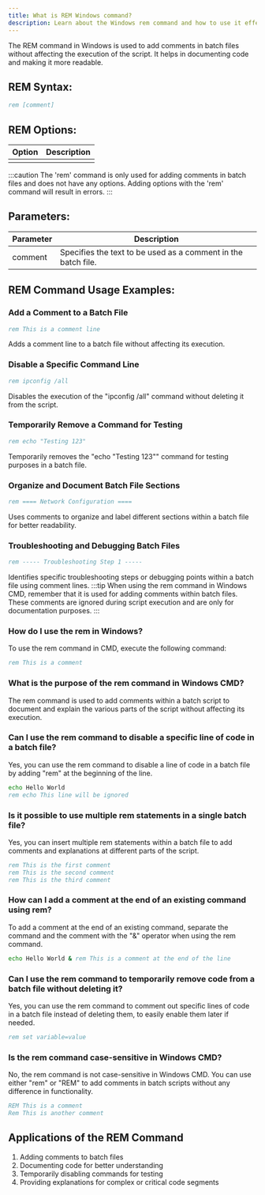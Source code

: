 ```yaml
---
title: What is REM Windows command?
description: Learn about the Windows rem command and how to use it effectively.
---
```


The REM command in Windows is used to add comments in batch files without affecting the execution of the script. It helps in documenting code and making it more readable.
## REM Syntax:
```cmd
rem [comment]
```

## REM Options:
| Option   | Description          |
|----------|----------------------|
|          |                      |

:::caution
The 'rem' command is only used for adding comments in batch files and does not have any options. Adding options with the 'rem' command will result in errors.
:::

## Parameters:
| Parameter | Description               |
|-----------|---------------------------|
| comment   | Specifies the text to be used as a comment in the batch file.                 |
## REM Command Usage Examples:
### Add a Comment to a Batch File
```cmd
rem This is a comment line
```
Adds a comment line to a batch file without affecting its execution.

### Disable a Specific Command Line
```cmd
rem ipconfig /all
```
Disables the execution of the "ipconfig /all" command without deleting it from the script.

### Temporarily Remove a Command for Testing
```cmd
rem echo "Testing 123"
```
Temporarily removes the "echo "Testing 123"" command for testing purposes in a batch file.

### Organize and Document Batch File Sections
```cmd
rem ==== Network Configuration ====
```
Uses comments to organize and label different sections within a batch file for better readability.

### Troubleshooting and Debugging Batch Files
```cmd
rem ----- Troubleshooting Step 1 -----
```
Identifies specific troubleshooting steps or debugging points within a batch file using comment lines.
:::tip
When using the rem command in Windows CMD, remember that it is used for adding comments within batch files. These comments are ignored during script execution and are only for documentation purposes.
:::

### How do I use the rem in Windows?
To use the rem command in CMD, execute the following command:
```cmd
rem This is a comment
```

### What is the purpose of the rem command in Windows CMD?
The rem command is used to add comments within a batch script to document and explain the various parts of the script without affecting its execution.

### Can I use the rem command to disable a specific line of code in a batch file?
Yes, you can use the rem command to disable a line of code in a batch file by adding "rem" at the beginning of the line.

```cmd
echo Hello World
rem echo This line will be ignored
```

### Is it possible to use multiple rem statements in a single batch file?
Yes, you can insert multiple rem statements within a batch file to add comments and explanations at different parts of the script.

```cmd
rem This is the first comment
rem This is the second comment
rem This is the third comment
```

### How can I add a comment at the end of an existing command using rem?
To add a comment at the end of an existing command, separate the command and the comment with the "&" operator when using the rem command.

```cmd
echo Hello World & rem This is a comment at the end of the line
```

### Can I use the rem command to temporarily remove code from a batch file without deleting it?
Yes, you can use the rem command to comment out specific lines of code in a batch file instead of deleting them, to easily enable them later if needed.

```cmd
rem set variable=value
```

### Is the rem command case-sensitive in Windows CMD?
No, the rem command is not case-sensitive in Windows CMD. You can use either "rem" or "REM" to add comments in batch scripts without any difference in functionality.

```cmd
REM This is a comment
Rem This is another comment
```
## Applications of the REM Command

1. Adding comments to batch files
2. Documenting code for better understanding
3. Temporarily disabling commands for testing
4. Providing explanations for complex or critical code segments